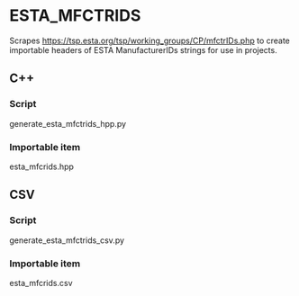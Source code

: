 # ESTA_MFCTRIDS
Scrapes https://tsp.esta.org/tsp/working_groups/CP/mfctrIDs.php to create importable headers of ESTA ManufacturerIDs strings for use in projects.

## C++

### Script
generate_esta_mfctrids_hpp.py

### Importable item
esta_mfcrids.hpp

## CSV

### Script
generate_esta_mfctrids_csv.py

### Importable item
esta_mfcrids.csv